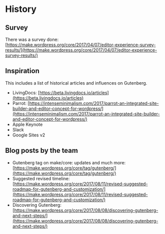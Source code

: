 # History

## Survey
There was a survey done: [https://make.wordpress.org/core/2017/04/07/editor-experience-survey-results/](https://make.wordpress.org/core/2017/04/07/editor-experience-survey-results/)

## Inspiration
This includes a list of historical articles and influences on Gutenberg.

- LivingDocs: [https://beta.livingdocs.io/articles](https://beta.livingdocs.io/articles)
- Parrot: [https://intenseminimalism.com/2017/parrot-an-integrated-site-builder-and-editor-concept-for-wordpress/](https://intenseminimalism.com/2017/parrot-an-integrated-site-builder-and-editor-concept-for-wordpress/)
- Apple Keynote
- Slack
- Google Sites v2

## Blog posts by the team

- Gutenberg tag on make/core: updates and much more: [https://make.wordpress.org/core/tag/gutenberg/](https://make.wordpress.org/core/tag/gutenberg/)
- Suggested revised timeline: [https://make.wordpress.org/core/2017/08/11/revised-suggested-roadmap-for-gutenberg-and-customization/](https://make.wordpress.org/core/2017/08/11/revised-suggested-roadmap-for-gutenberg-and-customization/)
- Discovering Gutenberg: [https://make.wordpress.org/core/2017/08/08/discovering-gutenberg-and-next-steps/](https://make.wordpress.org/core/2017/08/08/discovering-gutenberg-and-next-steps/)
